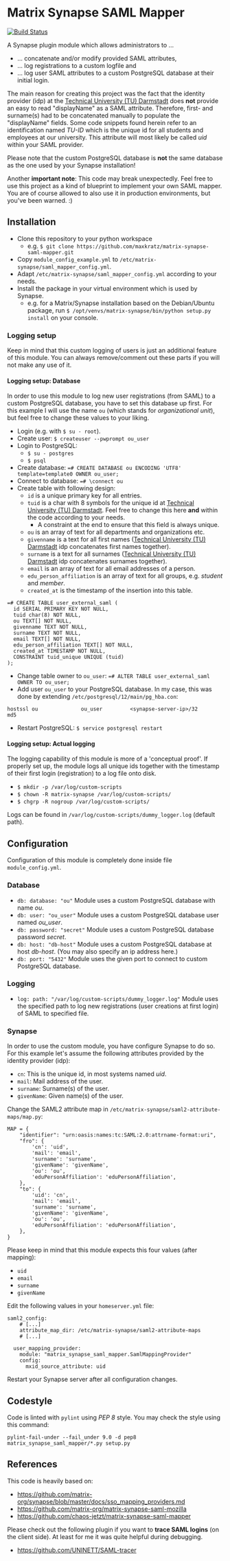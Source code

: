 # Matrix Synapse SAML Mapper

[![Build Status](https://github.ci.maxkratz.com/api/badges/maxkratz/matrix-synapse-saml-mapper/status.svg?ref=refs/heads/main)](https://github.ci.maxkratz.com/maxkratz/matrix-synapse-saml-mapper)

A Synapse plugin module which allows administrators to ...
* ... concatenate and/or modify provided SAML attributes,
* ... log registrations to a custom logfile and
* ... log user SAML attributes to a custom PostgreSQL database at their initial login.

The main reason for creating this project was the fact that the identity provider (idp) at the [Technical University (TU) Darmstadt](https://www.tu-darmstadt.de/index.en.jsp) does **not** provide an easy to read "displayName" as a SAML attribute.
Therefore,  first- and surname(s) had to be concatenated manually to populate the "displayName" fields.
Some code snippets found herein refer to an identification named *TU-ID* which is the unique id for all students and employees at our university.
This attribute will most likely be called *uid* within your SAML provider.

Please note that the custom PostgreSQL database is **not** the same database as the one used by your Synapse installation!

Another **important note**:
This code may break unexpectedly.
Feel free to use this project as a kind of blueprint to implement your own SAML mapper.
You are of course allowed to also use it in production environments, but you've been warned. :)


## Installation

* Clone this repository to your python workspace
    * e.g. `$ git clone https://github.com/maxkratz/matrix-synapse-saml-mapper.git`
* Copy `module_config_example.yml` to `/etc/matrix-synapse/saml_mapper_config.yml`.
* Adapt `/etc/matrix-synapse/saml_mapper_config.yml` according to your needs.
* Install the package in your virtual environment which is used by Synapse.
    * e.g. for a Matrix/Synapse installation based on the Debian/Ubuntu package, run `$ /opt/venvs/matrix-synapse/bin/python setup.py install` on your console.

### Logging setup
Keep in mind that this custom logging of users is just an additional feature of this module.
You can always remove/comment out these parts if you will not make any use of it.

#### Logging setup: Database

In order to use this module to log new user registrations (from SAML) to a custom PostgreSQL database, you have to set this database up first.
For this example I will use the name `ou` (which stands for *organizational unit*), but feel free to change these values to your liking.

* Login (e.g. with `$ su - root`).
* Create user: `$ createuser --pwprompt ou_user`
* Login to PostgreSQL:
    * `$ su - postgres`
    * `$ psql`
* Create database: `=# CREATE DATABASE ou ENCODING 'UTF8' template=template0 OWNER ou_user;`
* Connect to database: `=# \connect ou`
* Create table with following design:
  * `id` is a unique primary key for all entries.
  * `tuid` is a char with 8 symbols for the unique id at [Technical University (TU) Darmstadt](https://www.tu-darmstadt.de/index.en.jsp). Feel free to change this here **and** within the code according to your needs.
    * A constraint at the end to ensure that this field is always unique.
  * `ou` is an array of text for all departments and organizations etc.
  * `givenname` is a text for all first names ([Technical University (TU) Darmstadt](https://www.tu-darmstadt.de/index.en.jsp) idp concatenates first names together).
  * `surname` is a text for all surnames ([Technical University (TU) Darmstadt](https://www.tu-darmstadt.de/index.en.jsp) idp concatenates surnames together).
  * `email` is an array of text for all email addresses of a person.
  * `edu_person_affiliation` is an array of text for all groups, e.g. *student* and *member*.
  * `created_at` is the timestamp of the insertion into this table.

```
=# CREATE TABLE user_external_saml (
  id SERIAL PRIMARY KEY NOT NULL,
  tuid char(8) NOT NULL,
  ou TEXT[] NOT NULL,
  givenname TEXT NOT NULL,
  surname TEXT NOT NULL,
  email TEXT[] NOT NULL,
  edu_person_affiliation TEXT[] NOT NULL,
  created_at TIMESTAMP NOT NULL,
  CONSTRAINT tuid_unique UNIQUE (tuid)
);
```

* Change table owner to `ou_user`: `=# ALTER TABLE user_external_saml OWNER TO ou_user;`
* Add user `ou_user` to your PostgreSQL database. In my case, this was done by extending `/etc/postgresql/12/main/pg_hba.con`:
```
hostssl ou              ou_user         <synapse-server-ip>/32       md5
```

* Restart PostgreSQL: `$ service postgresql restart`

#### Logging setup: Actual logging

The logging capability of this module is more of a 'conceptual proof'.
If properly set up, the module logs all unique ids together with the timestamp of their first login (registration) to a log file onto disk.

* `$ mkdir -p /var/log/custom-scripts`
* `$ chown -R matrix-synapse /var/log/custom-scripts/`
* `$ chgrp -R nogroup /var/log/custom-scripts/`

Logs can be found in `/var/log/custom-scripts/dummy_logger.log` (default path).


## Configuration

Configuration of this module is completely done inside file `module_config.yml`.

### Database

* `db: database: "ou"` Module uses a custom PostgreSQL database with name *ou*.
* `db: user: "ou_user"` Module uses a custom PostgreSQL database user named *ou_user*.
* `db: password: "secret"` Module uses a custom PostgreSQL database password *secret*.
* `db: host: "db-host"` Module uses a custom PostgreSQL database at host *db-host*. (You may also specify an ip address here.)
* `db: port: "5432"` Module uses the given port to connect to custom PostgreSQL database.

### Logging

* `log: path: "/var/log/custom-scripts/dummy_logger.log"` Module uses the specified path to log new registrations (user creations at first login) of SAML to specified file.

### Synapse

In order to use the custom module, you have configure Synapse to do so.
For this example let's assume the following attributes provided by the identity provider (idp):

* `cn`: This is the unique id, in most systems named *uid*.
* `mail`: Mail address of the user.
* `surname`: Surname(s) of the user.
* `givenName`: Given name(s) of the user.

Change the SAML2 attribute map in `/etc/matrix-synapse/saml2-attribute-maps/map.py`:

```
MAP = {
    "identifier": "urn:oasis:names:tc:SAML:2.0:attrname-format:uri",
    "fro": {
        'cn': 'uid',
        'mail': 'email',
        'surname': 'surname',
        'givenName': 'givenName',
        'ou': 'ou',
        'eduPersonAffiliation': 'eduPersonAffiliation',
    },
    "to": {
        'uid': 'cn',
        'mail': 'email',
        'surname': 'surname',
        'givenName': 'givenName',
        'ou': 'ou',
        'eduPersonAffiliation': 'eduPersonAffiliation',
    },
}
```

Please keep in mind that this module expects this four values (after mapping):

* `uid`
* `email`
* `surname`
* `givenName`

Edit the following values in your `homeserver.yml` file:

```
saml2_config:
    # [...]
    attribute_map_dir: /etc/matrix-synapse/saml2-attribute-maps
    # [...]

  user_mapping_provider:
    module: "matrix_synapse_saml_mapper.SamlMappingProvider"
    config:
      mxid_source_attribute: uid
```

Restart your Synapse server after all configuration changes.


## Codestyle

Code is linted with `pylint` using *PEP 8* style.
You may check the style using this command:

`pylint-fail-under --fail_under 9.0 -d pep8 matrix_synapse_saml_mapper/*.py setup.py`


## References

This code is heavily based on:
* https://github.com/matrix-org/synapse/blob/master/docs/sso_mapping_providers.md
* https://github.com/matrix-org/matrix-synapse-saml-mozilla
* https://github.com/chaos-jetzt/matrix-synapse-saml-mapper

Please check out the following plugin if you want to **trace SAML logins** (on the client side).
At least for me it was quite helpful during debugging.
* https://github.com/UNINETT/SAML-tracer
